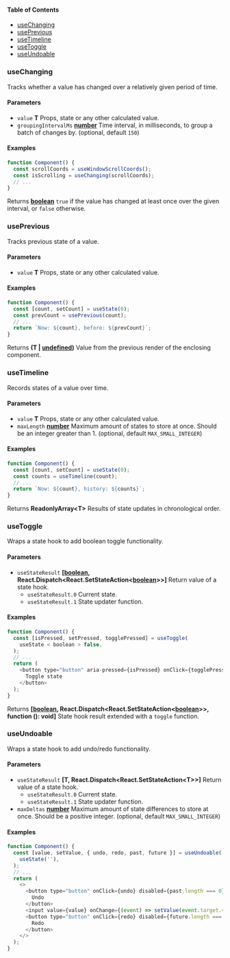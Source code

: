 <!-- Generated by documentation.js. Update this documentation by updating the source code. -->

#### Table of Contents

- [useChanging](#usechanging)
- [usePrevious](#useprevious)
- [useTimeline](#usetimeline)
- [useToggle](#usetoggle)
- [useUndoable](#useundoable)

### useChanging

Tracks whether a value has changed over a relatively given period of time.

#### Parameters

- `value` **T** Props, state or any other calculated value.
- `groupingIntervalMs` **[number](https://developer.mozilla.org/docs/Web/JavaScript/Reference/Global_Objects/Number)** Time interval, in milliseconds, to group a batch of changes by. (optional, default `150`)

#### Examples

```javascript
function Component() {
  const scrollCoords = useWindowScrollCoords();
  const isScrolling = useChanging(scrollCoords);
  // ...
}
```

Returns **[boolean](https://developer.mozilla.org/docs/Web/JavaScript/Reference/Global_Objects/Boolean)** `true` if the value has changed at least once over the given interval, or `false` otherwise.

### usePrevious

Tracks previous state of a value.

#### Parameters

- `value` **T** Props, state or any other calculated value.

#### Examples

```javascript
function Component() {
  const [count, setCount] = useState(0);
  const prevCount = usePrevious(count);
  // ...
  return `Now: ${count}, before: ${prevCount}`;
}
```

Returns **(T | [undefined](https://developer.mozilla.org/docs/Web/JavaScript/Reference/Global_Objects/undefined))** Value from the previous render of the enclosing component.

### useTimeline

Records states of a value over time.

#### Parameters

- `value` **T** Props, state or any other calculated value.
- `maxLength` **[number](https://developer.mozilla.org/docs/Web/JavaScript/Reference/Global_Objects/Number)** Maximum amount of states to store at once. Should be an integer greater than 1. (optional, default `MAX_SMALL_INTEGER`)

#### Examples

```javascript
function Component() {
  const [count, setCount] = useState(0);
  const counts = useTimeline(count);
  // ...
  return `Now: ${count}, history: ${counts}`;
}
```

Returns **ReadonlyArray&lt;T>** Results of state updates in chronological order.

### useToggle

Wraps a state hook to add boolean toggle functionality.

#### Parameters

- `useStateResult` **\[[boolean](https://developer.mozilla.org/docs/Web/JavaScript/Reference/Global_Objects/Boolean), React.Dispatch&lt;React.SetStateAction&lt;[boolean](https://developer.mozilla.org/docs/Web/JavaScript/Reference/Global_Objects/Boolean)>>]** Return value of a state hook.
  - `useStateResult.0` Current state.
  - `useStateResult.1` State updater function.

#### Examples

```javascript
function Component() {
  const [isPressed, setPressed, togglePressed] = useToggle(
    useState < boolean > false,
  );
  // ...
  return (
    <button type="button" aria-pressed={isPressed} onClick={togglePressed}>
      Toggle state
    </button>
  );
}
```

Returns **\[[boolean](https://developer.mozilla.org/docs/Web/JavaScript/Reference/Global_Objects/Boolean), React.Dispatch&lt;React.SetStateAction&lt;[boolean](https://developer.mozilla.org/docs/Web/JavaScript/Reference/Global_Objects/Boolean)>>, function (): void]** State hook result extended with a `toggle` function.

### useUndoable

Wraps a state hook to add undo/redo functionality.

#### Parameters

- `useStateResult` **\[T, React.Dispatch&lt;React.SetStateAction&lt;T>>]** Return value of a state hook.
  - `useStateResult.0` Current state.
  - `useStateResult.1` State updater function.
- `maxDeltas` **[number](https://developer.mozilla.org/docs/Web/JavaScript/Reference/Global_Objects/Number)** Maximum amount of state differences to store at once. Should be a positive integer. (optional, default `MAX_SMALL_INTEGER`)

#### Examples

```javascript
function Component() {
  const [value, setValue, { undo, redo, past, future }] = useUndoable(
    useState(''),
  );
  // ...
  return (
    <>
      <button type="button" onClick={undo} disabled={past.length === 0}>
        Undo
      </button>
      <input value={value} onChange={(event) => setValue(event.target.value)} />
      <button type="button" onClick={redo} disabled={future.length === 0}>
        Redo
      </button>
    </>
  );
}
```